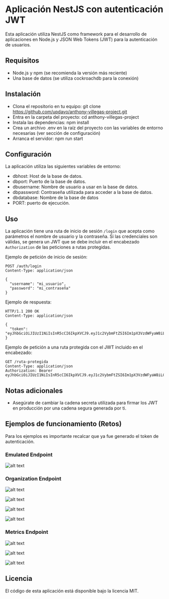 # Aplicación NestJS con autenticación JWT

Esta aplicación utiliza NestJS como framework para el desarrollo de aplicaciones en Node.js y JSON Web Tokens (JWT) para la autenticación de usuarios.

## Requisitos

- Node.js y npm (se recomienda la versión más reciente)
- Una base de datos (se utiliza cockroachdb para la conexión)

## Instalación

- Clona el repositorio en tu equipo: git clone https://github.com/updavo/anthony-villegas-project.git
- Entra en la carpeta del proyecto: cd anthony-villegas-project
- Instala las dependencias: npm install
- Crea un archivo .env en la raíz del proyecto con las variables de entorno necesarias (ver sección de configuración)
- Arranca el servidor: npm run start

## Configuración

La aplicación utiliza las siguientes variables de entorno:

- dbhost: Host de la base de datos.
- dbport: Puerto de la base de datos.
- dbusername: Nombre de usuario a usar en la base de datos.
- dbpassword: Contraseña utilizada para acceder a la base de datos.
- dbdatabase: Nombre de la base de datos
- PORT: puerto de ejecución.

## Uso

La aplicación tiene una ruta de inicio de sesión `/login` que acepta como parámetros el nombre de usuario y la contraseña. Si las credenciales son válidas, se genera un JWT que se debe incluir en el encabezado `Authorization` de las peticiones a rutas protegidas.

Ejemplo de petición de inicio de sesión:

```
POST /auth/login
Content-Type: application/json

{
  "username": "mi_usuario",
  "password": "mi_contraseña"
}
```

Ejemplo de respuesta:

```
HTTP/1.1 200 OK
Content-Type: application/json

{
  "token": "eyJhbGciOiJIUzI1NiIsInR5cCI6IkpXVCJ9.eyJ1c2VybmFtZSI6Im1pX3VzdWFyaW8iLCJpYXQiOjE1Nzk5OTk5OTl"
}
```

Ejemplo de petición a una ruta protegida con el JWT incluido en el encabezado:

```
GET /ruta-protegida
Content-Type: application/json
Authorization: Bearer eyJhbGciOiJIUzI1NiIsInR5cCI6IkpXVCJ9.eyJ1c2VybmFtZSI6Im1pX3VzdWFyaW8iLCJpYXQiOjE1Nzk5OTk5OTl
```

## Notas adicionales

- Asegúrate de cambiar la cadena secreta utilizada para firmar los JWT en producción por una cadena segura generada por ti.

## Ejemplos de funcionamiento (Retos)

Para los ejemplos es importante recalcar que ya fue generado el token de autenticación.

### Emulated Endpoint

![alt text](/assets/img/emulated_api.jpg?raw=true)

### Organization Endpoint

![alt text](/assets/img/get_organization.jpg?raw=true)

![alt text](/assets/img/set_organization.jpg?raw=true)

![alt text](/assets/img/update_organization.jpg?raw=true)

![alt text](/assets/img/delete_organization.jpg?raw=true)

### Metrics Endpoint

![alt text](/assets/img/get_metrics_per_tribu.png?raw=true)

![alt text](/assets/img/get_metrics_per_tribu_error.jpg?raw=true)

![alt text](/assets/img/get_metrics_per_tribu_download.jpg?raw=true)

## Licencia

El código de esta aplicación está disponible bajo la licencia MIT.